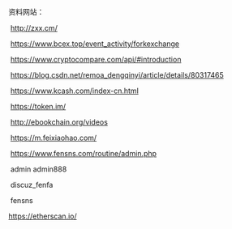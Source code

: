 资料网站：

​	http://zxx.cm/

​	https://www.bcex.top/event_activity/forkexchange

​	https://www.cryptocompare.com/api/#introduction

​	https://blog.csdn.net/remoa_dengqinyi/article/details/80317465

​	https://www.kcash.com/index-cn.html

​	https://token.im/

​	http://ebookchain.org/videos

​	https://m.feixiaohao.com/

​	https://www.fensns.com/routine/admin.php

​	admin  admin888

​	discuz_fenfa

​	fensns

https://etherscan.io/
